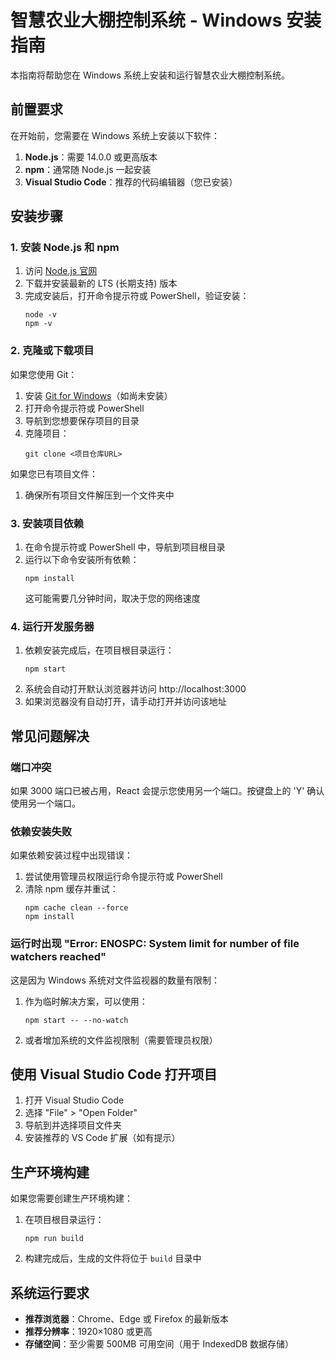 # 智慧农业大棚控制系统 - Windows 安装指南

本指南将帮助您在 Windows 系统上安装和运行智慧农业大棚控制系统。

## 前置要求

在开始前，您需要在 Windows 系统上安装以下软件：

1. **Node.js**：需要 14.0.0 或更高版本
2. **npm**：通常随 Node.js 一起安装
3. **Visual Studio Code**：推荐的代码编辑器（您已安装）

## 安装步骤

### 1. 安装 Node.js 和 npm

1. 访问 [Node.js 官网](https://nodejs.org/)
2. 下载并安装最新的 LTS (长期支持) 版本
3. 完成安装后，打开命令提示符或 PowerShell，验证安装：
   ```
   node -v
   npm -v
   ```

### 2. 克隆或下载项目

如果您使用 Git：
1. 安装 [Git for Windows](https://git-scm.com/download/win)（如尚未安装）
2. 打开命令提示符或 PowerShell
3. 导航到您想要保存项目的目录
4. 克隆项目：
   ```
   git clone <项目仓库URL>
   ```

如果您已有项目文件：
1. 确保所有项目文件解压到一个文件夹中

### 3. 安装项目依赖

1. 在命令提示符或 PowerShell 中，导航到项目根目录
2. 运行以下命令安装所有依赖：
   ```
   npm install
   ```
   这可能需要几分钟时间，取决于您的网络速度

### 4. 运行开发服务器

1. 依赖安装完成后，在项目根目录运行：
   ```
   npm start
   ```
2. 系统会自动打开默认浏览器并访问 http://localhost:3000
3. 如果浏览器没有自动打开，请手动打开并访问该地址

## 常见问题解决

### 端口冲突

如果 3000 端口已被占用，React 会提示您使用另一个端口。按键盘上的 'Y' 确认使用另一个端口。

### 依赖安装失败

如果依赖安装过程中出现错误：
1. 尝试使用管理员权限运行命令提示符或 PowerShell
2. 清除 npm 缓存并重试：
   ```
   npm cache clean --force
   npm install
   ```

### 运行时出现 "Error: ENOSPC: System limit for number of file watchers reached"

这是因为 Windows 系统对文件监视器的数量有限制：
1. 作为临时解决方案，可以使用：
   ```
   npm start -- --no-watch
   ```
2. 或者增加系统的文件监视限制（需要管理员权限）

## 使用 Visual Studio Code 打开项目

1. 打开 Visual Studio Code
2. 选择 "File" > "Open Folder"
3. 导航到并选择项目文件夹
4. 安装推荐的 VS Code 扩展（如有提示）

## 生产环境构建

如果您需要创建生产环境构建：
1. 在项目根目录运行：
   ```
   npm run build
   ```
2. 构建完成后，生成的文件将位于 `build` 目录中

## 系统运行要求

- **推荐浏览器**：Chrome、Edge 或 Firefox 的最新版本
- **推荐分辨率**：1920×1080 或更高
- **存储空间**：至少需要 500MB 可用空间（用于 IndexedDB 数据存储）
